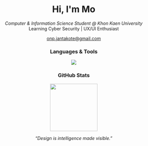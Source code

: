 <h1 align="center">Hi, I'm Mo</h1>
<p align="center">
  <em>Computer & Information Science Student @ Khon Kaen University</em><br>
  Learning Cyber Security | UX/UI Enthusiast
</p>

<p align="center">
  <a href="mailto:onp.jantakote@gmail.com">onp.jantakote@gmail.com</a>
</p>

<h3 align="center">Languages & Tools</h3>

<p align="center">
  <img src="https://skillicons.dev/icons?i=html,css,js,nextjs,python,php,mysql,mongodb,flutter,figma,ps,postman,bootstrap" />
</p>

<h3 align="center">GitHub Stats</h3>

<p align="center">
  <img src="https://github-readme-stats.vercel.app/api?username=Onpreeya-Jantakote&show_icons=true&hide_title=true&hide_border=true&theme=graywhite" height="150" />
</p>

<p align="center">
  <em>“Design is intelligence made visible.”</em>
</p>
